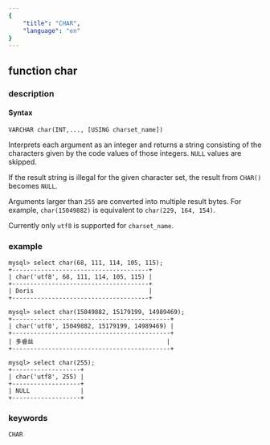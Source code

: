 ```yaml
---
{
    "title": "CHAR",
    "language": "en"
}
---
```


<!-- 
Licensed to the Apache Software Foundation (ASF) under one
or more contributor license agreements.  See the NOTICE file
distributed with this work for additional information
regarding copyright ownership.  The ASF licenses this file
to you under the Apache License, Version 2.0 (the
"License"); you may not use this file except in compliance
with the License.  You may obtain a copy of the License at

  http://www.apache.org/licenses/LICENSE-2.0

Unless required by applicable law or agreed to in writing,
software distributed under the License is distributed on an
"AS IS" BASIS, WITHOUT WARRANTIES OR CONDITIONS OF ANY
KIND, either express or implied.  See the License for the
specific language governing permissions and limitations
under the License.
-->

<version since="1.2">

## function char
### description
#### Syntax

`VARCHAR char(INT,..., [USING charset_name])`

Interprets each argument as an integer and returns a string consisting of the characters given by the code values of those integers. `NULL` values are skipped.

If the result string is illegal for the given character set, the result from `CHAR()` becomes `NULL`.

Arguments larger than `255` are converted into multiple result bytes. For example, `char(15049882)` is equivalent to `char(229, 164, 154)`.

Currently only `utf8` is supported for `charset_name`.
</version>

### example

```
mysql> select char(68, 111, 114, 105, 115);
+--------------------------------------+
| char('utf8', 68, 111, 114, 105, 115) |
+--------------------------------------+
| Doris                                |
+--------------------------------------+

mysql> select char(15049882, 15179199, 14989469);
+--------------------------------------------+
| char('utf8', 15049882, 15179199, 14989469) |
+--------------------------------------------+
| 多睿丝                                     |
+--------------------------------------------+

mysql> select char(255);
+-------------------+
| char('utf8', 255) |
+-------------------+
| NULL              |
+-------------------+
```
### keywords
    CHAR
